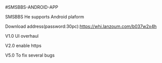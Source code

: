 #SMSBBS-ANDROID-APP 

SMSBBS He supports Android plaform

Download address(password:30pc):https://whi.lanzoum.com/b037w2x4h

V1.0 UI overhaul

V2.0 enable https

V5.0 To fix several bugs
